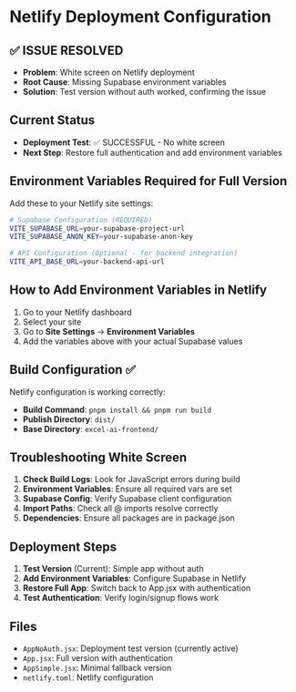 # Netlify Deployment Configuration

## ✅ ISSUE RESOLVED
- **Problem**: White screen on Netlify deployment
- **Root Cause**: Missing Supabase environment variables
- **Solution**: Test version without auth worked, confirming the issue

## Current Status
- **Deployment Test**: ✅ SUCCESSFUL - No white screen
- **Next Step**: Restore full authentication and add environment variables

## Environment Variables Required for Full Version

Add these to your Netlify site settings:

```bash
# Supabase Configuration (REQUIRED)
VITE_SUPABASE_URL=your-supabase-project-url
VITE_SUPABASE_ANON_KEY=your-supabase-anon-key

# API Configuration (Optional - for backend integration)
VITE_API_BASE_URL=your-backend-api-url
```

## How to Add Environment Variables in Netlify

1. Go to your Netlify dashboard
2. Select your site
3. Go to **Site Settings** → **Environment Variables**
4. Add the variables above with your actual Supabase values

## Build Configuration ✅

Netlify configuration is working correctly:
- **Build Command**: `pnpm install && pnpm run build`
- **Publish Directory**: `dist/`
- **Base Directory**: `excel-ai-frontend/`

## Troubleshooting White Screen

1. **Check Build Logs**: Look for JavaScript errors during build
2. **Environment Variables**: Ensure all required vars are set
3. **Supabase Config**: Verify Supabase client configuration
4. **Import Paths**: Check all @ imports resolve correctly
5. **Dependencies**: Ensure all packages are in package.json

## Deployment Steps

1. **Test Version** (Current): Simple app without auth
2. **Add Environment Variables**: Configure Supabase in Netlify
3. **Restore Full App**: Switch back to App.jsx with authentication
4. **Test Authentication**: Verify login/signup flows work

## Files

- `AppNoAuth.jsx`: Deployment test version (currently active)
- `App.jsx`: Full version with authentication
- `AppSimple.jsx`: Minimal fallback version
- `netlify.toml`: Netlify configuration
